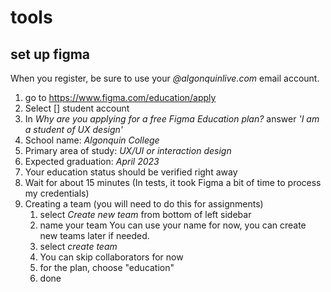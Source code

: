 # tools

## set up figma

When you register, be sure to use your _@algonquinlive.com_ email account.

1. go to <https://www.figma.com/education/apply>
2. Select [] student account
3. In _Why are you applying for a free Figma Education plan?_ answer _'I am a student of UX design'_
4. School name: _Algonquin College_
5. Primary area of study: _UX/UI or interaction design_
6. Expected graduation: _April 2023_
7. Your education status should be verified right away
8. Wait for about 15 minutes (In tests, it took Figma a bit of time to process my credentials)
9. Creating a team (you will need to do this for assignments)
   1. select _Create new team_ from bottom of left sidebar
   2. name your team
      You can use your name for now, you can create new teams later if needed.
   3. select _create team_
   4. You can skip collaborators for now
   5. for the plan, choose "education"
   6. done

